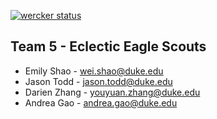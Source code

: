 [![wercker status](https://app.wercker.com/status/265f1724dee468e0b472504bcce042ef/s/master "wercker status")](https://app.wercker.com/project/bykey/265f1724dee468e0b472504bcce042ef)

## Team 5 - Eclectic Eagle Scouts

* Emily Shao - wei.shao@duke.edu
* Jason Todd - jason.todd@duke.edu
* Darien Zhang - youyuan.zhang@duke.edu
* Andrea Gao - andrea.gao@duke.edu
